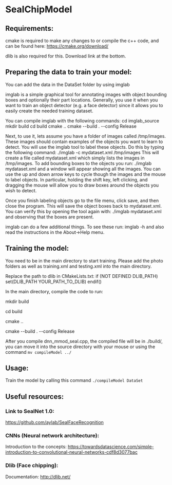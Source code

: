 # SealChipModel

## Requirements:

cmake is required to make any changes to or compile the c++ code, and can be found here: https://cmake.org/download/

dlib is also required for this. Download link at the bottom.

## Preparing the data to train your model:
You can add the data in the DataSet folder by using imglab

imglab is a simple graphical tool for annotating images with object bounding
boxes and optionally their part locations.  Generally, you use it when you want
to train an object detector (e.g. a face detector) since it allows you to
easily create the needed training dataset.   

You can compile imglab with the following commands:
    cd imglab_source
    mkdir build
    cd build
    cmake ..
    cmake --build . --config Release

Next, to use it, lets assume you have a folder of images called /tmp/images.
These images should contain examples of the objects you want to learn to
detect.  You will use the imglab tool to label these objects.  Do this by
typing the following command:
    ./imglab -c mydataset.xml /tmp/images
This will create a file called mydataset.xml which simply lists the images in
/tmp/images.  To add bounding boxes to the objects you run:
    ./imglab mydataset.xml
and a window will appear showing all the images.  You can use the up and down
arrow keys to cycle though the images and the mouse to label objects.  In
particular, holding the shift key, left clicking, and dragging the mouse will
allow you to draw boxes around the objects you wish to detect.  

Once you finish labeling objects go to the file menu, click save, and then
close the program. This will save the object boxes back to mydataset.xml.  You
can verify this by opening the tool again with:
    ./imglab mydataset.xml
and observing that the boxes are present.


imglab can do a few additional things.  To see these run:
    imglab -h 
and also read the instructions in the About->Help menu.

## Training the model:
You need to be in the main directory to start training. Please add the photo folders as well as training.xml and testing.xml into the main directory.

Replace the path to dlib in CMakeLists.txt:
if (NOT DEFINED DLIB_PATH)
   set(DLIB_PATH YOUR_PATH_TO_DLIB)
endif()

In the main directory, compile the code to run:

mkdir build

cd build

cmake ..

cmake --build . --config Release

After you compile dnn_mmod_seal.cpp, the compiled file will be in ./build/, you can move it into the source directory with your mouse or using the command `mv compileModel ../`

## Usage:
Train the model by calling this command `./compileModel DataSet`


## Useful resources:

### Link to SealNet 1.0:
https://github.com/aylab/SealFaceRecognition

### CNNs (Neural network architecture):

Introduction to the concepts: https://towardsdatascience.com/simple-introduction-to-convolutional-neural-networks-cdf8d3077bac

### Dlib (Face chipping):

Documentation: http://dlib.net/


